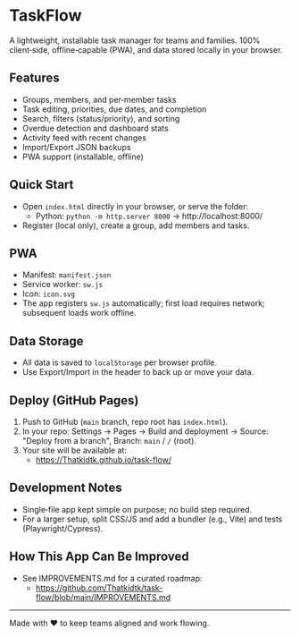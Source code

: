 # TaskFlow

A lightweight, installable task manager for teams and families. 100% client‑side, offline‑capable (PWA), and data stored locally in your browser.

## Features
- Groups, members, and per‑member tasks
- Task editing, priorities, due dates, and completion
- Search, filters (status/priority), and sorting
- Overdue detection and dashboard stats
- Activity feed with recent changes
- Import/Export JSON backups
- PWA support (installable, offline)

## Quick Start
- Open `index.html` directly in your browser, or serve the folder:
  - Python: `python -m http.server 8000` → http://localhost:8000/
- Register (local only), create a group, add members and tasks.

## PWA
- Manifest: `manifest.json`
- Service worker: `sw.js`
- Icon: `icon.svg`
- The app registers `sw.js` automatically; first load requires network; subsequent loads work offline.

## Data Storage
- All data is saved to `localStorage` per browser profile.
- Use Export/Import in the header to back up or move your data.

## Deploy (GitHub Pages)
1) Push to GitHub (`main` branch, repo root has `index.html`).
2) In your repo: Settings → Pages → Build and deployment → Source: "Deploy from a branch", Branch: `main` / `/` (root).
3) Your site will be available at:
   - https://Thatkidtk.github.io/task-flow/

## Development Notes
- Single‑file app kept simple on purpose; no build step required.
- For a larger setup, split CSS/JS and add a bundler (e.g., Vite) and tests (Playwright/Cypress).

## How This App Can Be Improved
- See IMPROVEMENTS.md for a curated roadmap:
  - https://github.com/Thatkidtk/task-flow/blob/main/IMPROVEMENTS.md

---

Made with ❤️ to keep teams aligned and work flowing.
